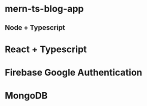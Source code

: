 # mern-ts-blog-app

## Node + Typescript
# React + Typescript
# Firebase Google Authentication
# MongoDB
